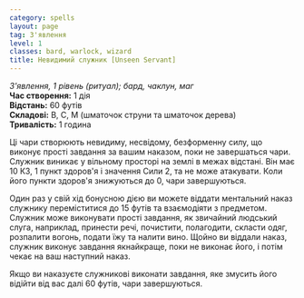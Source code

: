 ```yaml
---
category: spells
layout: page
tag: З'явлення
level: 1
classes: bard, warlock, wizard
title: Невидимий служник [Unseen Servant]
---
```


_З'явлення, 1 рівень (ритуал); бард, чаклун, маг_    
**Час створення:** 1 дія    
**Відстань:** 60 футів    
**Складові:** В, С, М (шматочок струни та шматочок дерева)    
**Тривалість:** 1 година    

Ці чари створюють невидиму, несвідому, безформенну силу, що виконує прості завдання за вашим наказом, поки не завершаться чари. Служник виникає у вільному просторі на землі в межах відстані. Він має 10 КЗ, 1 пункт здоров'я і значення Сили 2, та не може атакувати. Коли його пункти здоров'я знижуються до 0, чари завершуються.    

Один раз у свій хід бонусною дією ви можете віддати ментальний наказ служнику переміститися до 15 футів та взаємодіяти з предметом. Служник може виконувати прості завдання, як звичайний людський слуга, наприклад, принести речі, почистити, полагодити, скласти одяг, розпалити вогонь, подати їжу та налити вино. Щойно ви віддали наказ, служник виконує завдання якнайкраще, поки не виконає його, і потім чекає на ваш наступний наказ.    

Якщо ви наказуєте служникові виконати завдання, яке змусить його відійти від вас далі 60 футів, чари завершуються.
